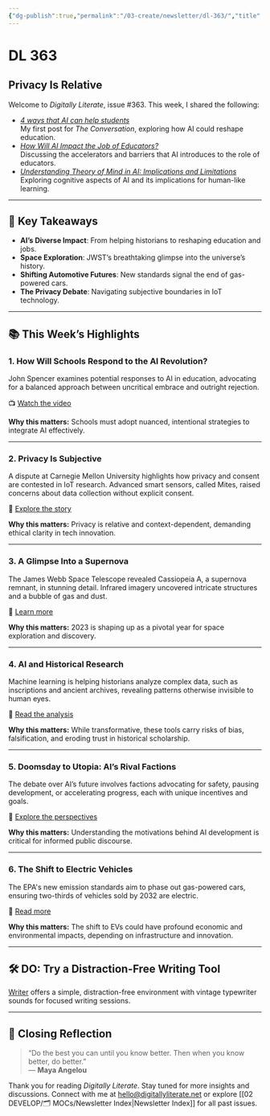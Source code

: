```yaml
---
{"dg-publish":true,"permalink":"/03-create/newsletter/dl-363/","title":"Privacy Is Relative","tags":["ai","doomsday","futures","history","jobs","space","utopia","ai","doomsday","futures","history","jobs","space","utopia"],"created":"2023-04-16","updated":"2023-04-16"}
---
```



# DL 363

## Privacy Is Relative

Welcome to _Digitally Literate_, issue #363. This week, I shared the following:

- _[4 ways that AI can help students](https://theconversation.com/4-ways-that-ai-can-help-students-200973)_  
  My first post for *The Conversation*, exploring how AI could reshape education.  
- _[How Will AI Impact the Job of Educators?](https://wiobyrne.com/ai-impact-the-job-of-educators/)_  
  Discussing the accelerators and barriers that AI introduces to the role of educators.  
- _[Understanding Theory of Mind in AI: Implications and Limitations](https://wiobyrne.com/understanding-theory-of-mind-in-ai-implications-and-limitations/)_  
  Exploring cognitive aspects of AI and its implications for human-like learning.

---

## 🔖 Key Takeaways

- **AI’s Diverse Impact**: From helping historians to reshaping education and jobs.
- **Space Exploration**: JWST’s breathtaking glimpse into the universe’s history.
- **Shifting Automotive Futures**: New standards signal the end of gas-powered cars.
- **The Privacy Debate**: Navigating subjective boundaries in IoT technology.

---

## 📚 This Week’s Highlights

### 1. **How Will Schools Respond to the AI Revolution?**
John Spencer examines potential responses to AI in education, advocating for a balanced approach between uncritical embrace and outright rejection.

📺 [Watch the video](https://www.youtube.com/watch?v=KgygRCdHbmc)

**Why this matters:** Schools must adopt nuanced, intentional strategies to integrate AI effectively.

---

### 2. **Privacy Is Subjective**
A dispute at Carnegie Mellon University highlights how privacy and consent are contested in IoT research. Advanced smart sensors, called Mites, raised concerns about data collection without explicit consent.

📖 [Explore the story](https://www.technologyreview.com/2023-04-03/1070665/cmu-university-privacy-battle-smart-building-sensors-mites/)

**Why this matters:** Privacy is relative and context-dependent, demanding ethical clarity in tech innovation.

---

### 3. **A Glimpse Into a Supernova**
The James Webb Space Telescope revealed Cassiopeia A, a supernova remnant, in stunning detail. Infrared imagery uncovered intricate structures and a bubble of gas and dust.

📖 [Learn more](https://www.vice.com/en/article/wxj8vx/nasas-webb-telescope-reveals-supernova-in-unprecedented-detail)

**Why this matters:** 2023 is shaping up as a pivotal year for space exploration and discovery.

---

### 4. **AI and Historical Research**
Machine learning is helping historians analyze complex data, such as inscriptions and ancient archives, revealing patterns otherwise invisible to human eyes.

📖 [Read the analysis](https://www.technologyreview.com/2023-04-11/1071104/ai-helping-historians-analyze-past/)

**Why this matters:** While transformative, these tools carry risks of bias, falsification, and eroding trust in historical scholarship.

---

### 5. **Doomsday to Utopia: AI’s Rival Factions**
The debate over AI’s future involves factions advocating for safety, pausing development, or accelerating progress, each with unique incentives and goals.

📖 [Explore the perspectives](https://www.washingtonpost.com/technology/2023-04-09/ai-safety-openai/)

**Why this matters:** Understanding the motivations behind AI development is critical for informed public discourse.

---

### 6. **The Shift to Electric Vehicles**
The EPA's new emission standards aim to phase out gas-powered cars, ensuring two-thirds of vehicles sold by 2032 are electric.

📖 [Read more](https://www.theverge.com/2023-04-10/23677157/ev-rules-epa-emission-standards-biden-ice-gas-car-end)

**Why this matters:** The shift to EVs could have profound economic and environmental impacts, depending on infrastructure and innovation.

---

## 🛠️ DO: Try a Distraction-Free Writing Tool
[Writer](https://writer.bighugelabs.com/welcome) offers a simple, distraction-free environment with vintage typewriter sounds for focused writing sessions.

---

## 🌟 Closing Reflection

> “Do the best you can until you know better. Then when you know better, do better.”  
> — **Maya Angelou**

Thank you for reading _Digitally Literate_. Stay tuned for more insights and discussions. Connect with me at [hello@digitallyliterate.net](mailto:hello@digitallyliterate.net) or explore [[02 DEVELOP/🗂️ MOCs/Newsletter Index\|Newsletter Index]] for all past issues.
